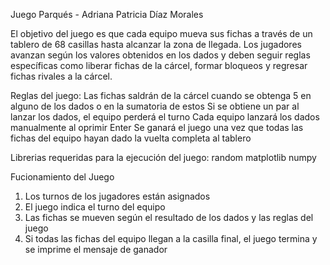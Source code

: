 Juego Parqués - Adriana Patricia Díaz Morales

El objetivo del juego es que cada equipo mueva sus fichas a través de un tablero de 68 casillas hasta alcanzar la zona de llegada. 
Los jugadores avanzan según los valores obtenidos en los dados y deben seguir reglas específicas como liberar fichas de la cárcel, 
formar bloqueos y regresar fichas rivales a la cárcel.

Reglas del juego:
Las fichas saldrán de la cárcel cuando se obtenga 5 en alguno de los dados o en la sumatoria de estos
Si se obtiene un par al lanzar los dados, el equipo perderá el turno
Cada equipo lanzará los dados manualmente al oprimir Enter
Se ganará el juego una vez que todas las fichas del equipo hayan dado la vuelta completa al tablero

Librerias requeridas para la ejecución del juego:
random
matplotlib
numpy

Fucionamiento del Juego
1. Los turnos de los jugadores están asignados
2. El juego indica el turno del equipo
3. Las fichas se mueven según el resultado de los dados y las reglas del juego
4. Si todas las fichas del equipo llegan a la casilla final, el juego termina y se imprime el mensaje de ganador
